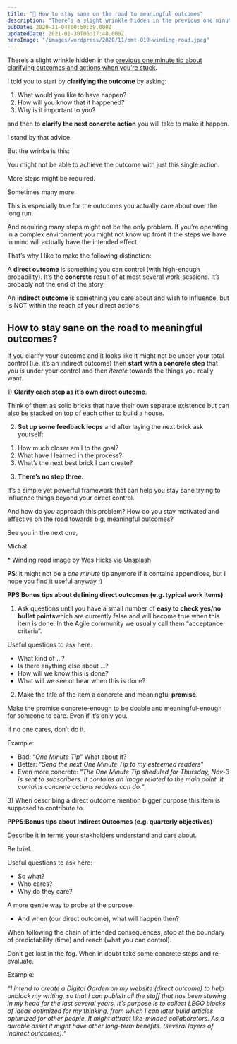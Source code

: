 ```yaml
---
title: "🤪 How to stay sane on the road to meaningful outcomes"
description: "There’s a slight wrinkle hidden in the previous one minute tip about clarifying outcomes and actions when you’re stuck. I told you to start by clarifying the outcome by asking: 1. What would you li..."
pubDate: 2020-11-04T00:50:39.000Z
updatedDate: 2021-01-30T06:17:48.000Z
heroImage: "/images/wordpress/2020/11/omt-019-winding-road.jpeg"
---
```

There’s a slight wrinkle hidden in the [previous one minute tip about clarifying outcomes and actions
when you’re stuck](https://fluidcircle.us3.list-manage.com/track/click?u=c4d60eccbd21776f894b5bb79&id=1bc2f9ff28&e=f7f2fb2aaa&ref=localhost).

I told you to start by **clarifying the outcome** by asking:

1. What would you like to have happen?
2. How will you know that it happened?
3. Why is it important to you?

and then to **clarify the next concrete action** you will take to make it happen.

I stand by that advice.

But the wrinke is this:

You might not be able to achieve the outcome with just this
single action.

More steps might be required.

Sometimes many more.

This is especially true for the outcomes you actually care about
over the long run.

And requiring many steps might not be the only problem. If
you’re operating in a complex environment you might not
know up front if the steps we have in mind will actually have
the intended effect.

That’s why I like to make the following distinction:

A **direct outcome** is something you can
control (with high-enough probability). It’s
the **concrete** result of at most
several work-sessions. It’s probably not the end of the
story.

An **indirect outcome** is something you
care about and wish to influence, but is NOT within the reach of
your direct actions.

## **How to stay sane on the road to meaningful outcomes?**

If you clarify your outcome and it looks like it might not be
under your total control (i.e. it’s an indirect outcome)
then **start with a concrete step** that
you *is* under your control and
then *iterate* towards the things you really
want.

1) **Clarify each step as it’s own direct outcome**.

Think of them as solid bricks that have their own separate
existence but can also be stacked on top of each other to build
a house.

2) **Set up some feedback loops** and after laying
the next brick ask yourself:

1. How much closer am I to the goal?
2. What have I learned in the process?
3. What’s the next best brick I can create?

3) **There’s no step three.**

It’s a simple yet powerful framework that can help you
stay sane trying to influence things beyond your direct control.

And how do *you* approach this problem? How do
you stay motivated and effective on the road towards big,
meaningful outcomes?

See you in the next one,

Michał

\* Winding road image by [Wes Hicks via Unsplash](https://fluidcircle.us3.list-manage.com/track/click?u=c4d60eccbd21776f894b5bb79&id=9c70984cfb&e=f7f2fb2aaa&ref=localhost)

**PS**: it might not be a *one minute* tip anymore if it contains appendices, but I hope you
find it useful anyway ;)

**PPS**:**Bonus tips about defining direct outcomes (e.g. typical
work items)**:

1) Ask questions until you have a small number of **easy to check yes/no bullet points**which are currently false and will become true when this item
is done. In the Agile community we usually call them
“acceptance criteria”.

Useful questions to ask here:

* What kind of …?
* Is there anything else about …?
* How will we know this is done?
* What will we see or hear when this is done?

2) Make the title of the item a concrete and
meaningful **promise**.

Make the promise concrete-enough to be doable and
meaningful-enough for someone to care. Even if it’s only
you.

If no one cares, don’t do it.

Example:

* Bad: “*One Minute Tip*” What about it?
* Better: “*Send the next One Minute Tip to my
  esteemed readers*“
* Even more concrete: “*The One Minute Tip sheduled for Thursday, Nov-3 is sent to
  subscribers. It contains an image related to the main point.
  It contains concrete actions readers can do.*“

3) When describing a direct outcome mention bigger
purpose this item is supposed to contribute to.

**PPPS**:**Bonus tips about Indirect Outcomes (e.g. quarterly
objectives)**

Describe it in terms your stakholders understand and care about.

Be brief.

Useful questions to ask here:

* So what?
* Who cares?
* Why do they care?

A more gentle way to probe at the purpose:

* And when (our direct outcome), what will happen then?

When following the chain of intended consequences, stop at the
boundary of predictability (time) and reach (what you can
control).

Don’t get lost in the fog. When in doubt take some
concrete steps and re-evaluate.

Example:

*“I intend to create a Digital Garden on my website
(direct outcome) to help unblock my writing, so that I can
publish all the stuff that has been stewing in my head for the
last several years. It’s purpose is to collect LEGO
blocks of ideas optimized for my thinking, from which I can
later build articles optimized for other people. It might
attract like-minded collaborators. As a durable asset it might
have other long-term benefits. (several layers of indirect
outcomes).”*